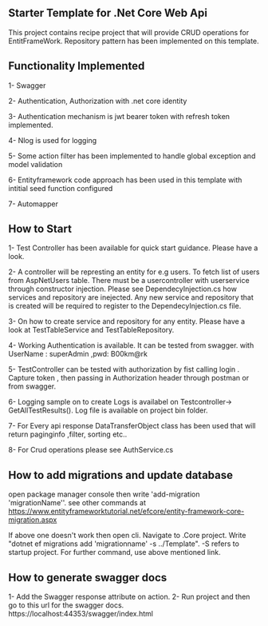 Starter Template for .Net Core Web Api
--------------------------------------
This project contains recipe project that will provide CRUD operations for EntitFrameWork. Repository pattern has been implemented on this template.

Functionality Implemented 
--------------------
1- Swagger

2- Authentication, Authorization with .net core identity

3- Authentication mechanism is jwt bearer token with refresh token implemented.

4- Nlog is used for logging

5- Some action filter has been implemented to handle global exception and model validation

6- Entityframework code approach has been used in this template with intitial seed function configured

7- Automapper

How to Start
------------
1- Test Controller has been available for quick start guidance. Please have a look.

2- A controller will be represting an entity for e.g users. To fetch list of users from AspNetUsers table. There must be a usercontroller with userservice through constructor injection. Please see DependecyInjection.cs how services and repository are inejected. Any new service and repository that is created will be required to register to the DependecyInjection.cs file.

3- On how to create service and repository for any entity. Please have a look at TestTableService and TestTableRepository. 

4- Working Authentication is available. It can be tested from swagger. with UserName : superAdmin ,pwd: B00km@rk

5- TestController can be tested with authorization by fist calling login . Capture token , then passing in Authorization header through postman or from swagger. 

6- Logging sample on to create Logs is availabel on Testcontroller-> GetAllTestResults(). Log file is available on project bin folder.

7- For Every api response DataTransferObject class has been used that will return paginginfo ,filter, sorting etc..

8- For Crud operations please see AuthService.cs


How to add migrations and update database
-----------------------------------------
open package manager console then write 'add-migration 'migrationName''. see other commands at https://www.entityframeworktutorial.net/efcore/entity-framework-core-migration.aspx

If above one doesn't work then open cli. Navigate to .Core project. Write "dotnet ef migrations add 'migrationname' -s ../Template". -S refers to startup project. For further command, use above mentioned link.

How to generate swagger docs
-----------------------------------------
1- Add the Swagger response attribute on action. 
2- Run project and then go to this url for the swagger docs. 
https://localhost:44353/swagger/index.html 






